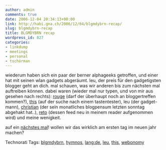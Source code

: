 ```yaml
---
author: admin
comments: true
date: 2006-12-04 20:34:13+00:00
link: http://habi.gna.ch/2006/12/04/blgmdybrn-recap/
slug: blgmdybrn-recap
title: BLGMDYBRN recap
wordpress_id: 827
categories:
- linkdump
- meetings
- personal
- tschörman
---
```


wiederum haben sich ein paar der berner alphageeks getroffen, und einer hat mit seinen wlan gadgets abgeräumt. leu, der preis für den gadgetigsten blogger geht an dich. mal schauen, was wir anderen bis zum nächsten mal auftreiben können.
dabei waren (wieder mal nur typen, und von mir aus gesehen nach rechts): [rouge](http://www.rouge.ch/blog/) (darf der überhaupt noch an bloggertreffen kommen?), [this](http://borniert.com/) (auf der suche nach einem tastentester), leu (der gadget-mann), [christian](http://hymnos.existenz.ch/) (der sein monatliches blogpensum letzten sonntag abgehakt hat..), [reto](http://webonomy.blogspot.com/) (dessen feed neu in meinem reader aufgenommen wird) und meine wenigkeit.

auf ein [nächstes mal](http://upcoming.org/event/131474)! wollen wir das wirklich am ersten tag im neuen jahr machen?


Technorati Tags: [blgmdybrn](http://www.technorati.com/tag/blgmdybrn), [hymnos](http://www.technorati.com/tag/hymnos), [lang:de](http://www.technorati.com/tag/lang:de), [leu](http://www.technorati.com/tag/leu), [this](http://www.technorati.com/tag/this), [webonomy](http://www.technorati.com/tag/webonomy)
